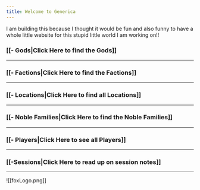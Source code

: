 ```yaml
---
title: Welcome to Generica
---
```

I am building this because I thought it would be fun and also funny to have a whole little website for this stupid little world I am working on!!

### [[- Gods|Click Here to find the Gods]]
___


### [[- Factions|Click Here to find the Factions]]
___


### [[- Locations|Click Here to find all Locations]]
___


### [[- Noble Families|Click Here to find the Noble Families]]
___


### [[- Players|Click Here to see all Players]]
___


### [[-Sessions|Click Here to read up on session notes]]
___

![[foxLogo.png]]
